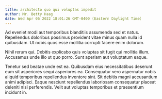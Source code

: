 ```yaml
---
title: architecto quo qui voluptas impedit
author: Mr. Betty Haag
date: Wed Apr 06 2022 18:01:26 GMT-0400 (Eastern Daylight Time)
---
```

Ad eveniet modi aut temporibus blanditiis assumenda sed et natus. Repellendus doloribus possimus provident vitae minus quam nulla id quibusdam. Ut nobis quos esse mollitia corrupti facere enim dolorum.

 Nihil rerum qui. Debitis explicabo quis voluptas sit fugit qui mollitia illum. Accusamus unde illo ut quo porro. Sunt aperiam aut voluptatum eaque.

 Tenetur sed beatae unde est ea. Quibusdam eius necessitatibus deserunt eum sit asperiores sequi asperiores ea. Consequatur vero aspernatur nobis aliquid temporibus repellendus inventore sint. Sit debitis magni accusantium animi adipisci. Eaque nesciunt repellendus laboriosam consequatur placeat deleniti nisi perferendis. Velit aut voluptas temporibus et praesentium incidunt in.